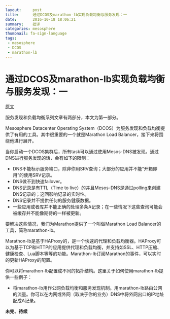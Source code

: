 ```yaml
---
layout:     post
title:      通过DCOS及marathon-lb实现负载均衡与服务发现：一
date:       2016-10-18 18:06:21
summary:    拙译
categories: mesosphere
thumbnail: fa-sign-language
tags:
 - mesosphere
 - DCOS
 - marathon-lb
---
```


# 通过DCOS及marathon-lb实现负载均衡与服务发现：一


[原文][1]


服务发现和负载均衡系列文章有两部分，本文为第一部分。


Mesosphere Datacenter Operating System（DCOS）为服务发现和负载均衡提供了有用的工具。其中很重要的一个就是Marathon Load Balancer，接下来将围绕他进行展开。


当你启动一个DCOS集群后，所有task可以通过使用Mesos-DNS被发现。通过DNS进行服务发现的话，会有如下的限制：

- DNS不能标示服务端口，除非你用SRV查询；大部分的应用并不能“开箱即用”的使用SRV记录。
- DNS做不到快速failover。
- DNS记录是有TTL（Time to live）的并且Mesos-DNS是通过polling来创建DNS记录的；这回影响记录的实时性。
- DNS记录并不提供任何的服务健康数据。
- 一些应用或者库并不能正确的处理多条A记录；在一些情况下这些查询可能会被缓存并不能像期待的一样被更新。

要解决这些情况，我们为Marathon提供了一个叫做Marathon Load Balancer的工具，简称marathon-lb。

Marathon-lb是基于HAProxy的，是一个快速的代理和负载均衡器。HAProxy可以为基于TCP和HTTP的应用提供代理和负载均衡，并支持如SSL、HTTP压缩、健康检查、Lua脚本等等的功能。Marathon-lb订阅Marathon的事件，可以实时的更新HAProxy的配置。

你可以将marathon-lb配置成不同的拓扑结构。这里关于如何使用marathon-lb提供一些例子：

- 将marathon-lb用作公网负载均衡和服务发现机制。用marathon-lb路由公网的流量。你可以在内网或外网（取决于你的业务）DNS中将外网出口的IP地址配成A记录。


**未完、待续**


[1]: https://mesosphere.com/blog/2015/12/04/dcos-marathon-lb/